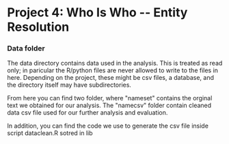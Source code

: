 # Project 4: Who Is Who -- Entity Resolution

### Data folder

The data directory contains data used in the analysis. This is treated as read only; in paricular the R/python files are never allowed to write to the files in here. Depending on the project, these might be csv files, a database, and the directory itself may have subdirectories.

From here you can find two folder, where "nameset" contains the orginal text we obtained for our analysis. The "namecsv" folder contain cleaned data csv file used for our further analysis and evaluation.

In addition, you can find the code we use to generate the csv file inside script dataclean.R sotred in lib